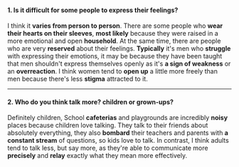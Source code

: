 #### 1. Is it difficult for some people to express their feelings?
I think it **varies from person to person**. There are some people who **wear their hearts on their sleeves**, **most likely** because they were raised in a more emotional and open **household**. At the same time, there are people who are very **reserved** about their feelings. **Typically** it's men who **struggle** with expressing their emotions, it may be because they have been taught that men shouldn't express themselves openly as it's **a sign of weakness** or an **overreaction**. I think women tend to **open up** a little more freely than men because there's less **stigma** attracted to it.

---
#### 2. Who do you think talk more? children or grown-ups?
Definitely children, School **cafeterias** and playgrounds are incredibly **noisy** places because children love talking. They talk to their friends about absolutely everything, they also **bombard** their teachers and parents with **a constant stream** of questions, so kids love to talk. In contrast, I think adults tend to talk less, but say more, as they're able to communicate more **precisely** and **relay** exactly what they mean more effectively.